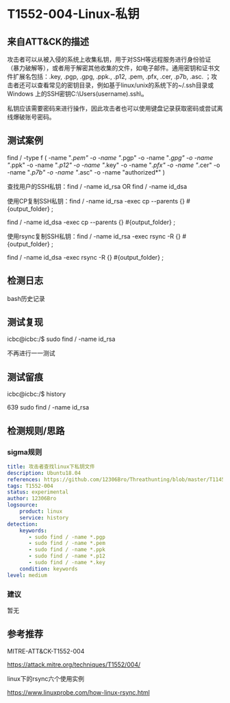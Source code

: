 # T1552-004-Linux-私钥

## 来自ATT&CK的描述

攻击者可以从被入侵的系统上收集私钥，用于对SSH等远程服务进行身份验证（暴力破解等），或者用于解密其他收集的文件，如电子邮件。通用密钥和证书文件扩展名包括：.key, .pgp, .gpg, .ppk., .p12, .pem, .pfx, .cer, .p7b, .asc. ；攻击者还可以查看常见的密钥目录，例如基于linux/unix的系统下的~/.ssh目录或Windows 上的SSH密钥C:\Users(username).ssh\。

私钥应该需要密码来进行操作，因此攻击者也可以使用键盘记录获取密码或尝试离线爆破账号密码。

## 测试案例

find / -type f ( -name "*.pem" -o -name "*.pgp" -o -name "*.gpg" -o -name "*.ppk" -o -name "*.p12" -o -name "*.key" -o -name "*.pfx" -o -name "*.cer" -o -name "*.p7b" -o -name "*.asc" -o -name "authorized*" )

查找用户的SSH私钥：find / -name id_rsa OR find / -name id_dsa

使用CP复制SSH私钥：find / -name id_rsa -exec cp --parents {} #{output_folder} ;

find / -name id_dsa -exec cp --parents {} #{output_folder} ;

使用rsync复制SSH私钥：find / -name id_rsa -exec rsync -R {} #{output_folder} ;

find / -name id_dsa -exec rsync -R {} #{output_folder} ;

## 检测日志

bash历史记录

## 测试复现

icbc@icbc:/$ sudo find / -name id_rsa

不再进行一一测试

## 测试留痕

icbc@icbc:/$ history

639  sudo find / -name id_rsa

## 检测规则/思路

### sigma规则

```yml
title: 攻击者查找linux下私钥文件
description: Ubuntu18.04
references: https://github.com/12306Bro/Threathunting/blob/master/T1145-linux-私钥.md
tags: T1552-004
status: experimental
author: 12306Bro
logsource:
    product: linux
    service: history
detection:
    keywords:
       - sudo find / -name *.pgp
       - sudo find / -name *.pem
       - sudo find / -name *.ppk
       - sudo find / -name *.p12
       - sudo find / -name *.key
    condition: keywords
level: medium
```

### 建议

暂无

## 参考推荐

MITRE-ATT&CK-T1552-004

<https://attack.mitre.org/techniques/T1552/004/>

linux下的rsync六个使用实例

<https://www.linuxprobe.com/how-linux-rsync.html>

